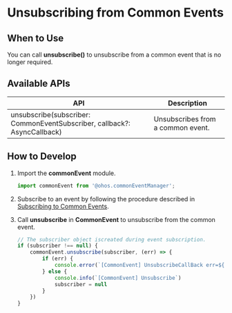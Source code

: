 # Unsubscribing from Common Events


## When to Use

You can call **unsubscribe()** to unsubscribe from a common event that is no longer required.


## Available APIs

| API| Description|
| -------- | -------- |
| unsubscribe(subscriber: CommonEventSubscriber, callback?: AsyncCallback) | Unsubscribes from a common event.|


## How to Develop

1. Import the **commonEvent** module.
   
   ```ts
   import commonEvent from '@ohos.commonEventManager';
   ```

2. Subscribe to an event by following the procedure described in [Subscribing to Common Events](common-event-subscription.md).

3. Call **unsubscribe** in **CommonEvent** to unsubscribe from the common event.
   
   ```ts
   // The subscriber object iscreated during event subscription.
   if (subscriber !== null) {
       commonEvent.unsubscribe(subscriber, (err) => {
           if (err) {
               console.error(`[CommonEvent] UnsubscribeCallBack err=${JSON.stringify(err)}`)
           } else {
               console.info(`[CommonEvent] Unsubscribe`)
               subscriber = null
           }
       })
   }
   ```
